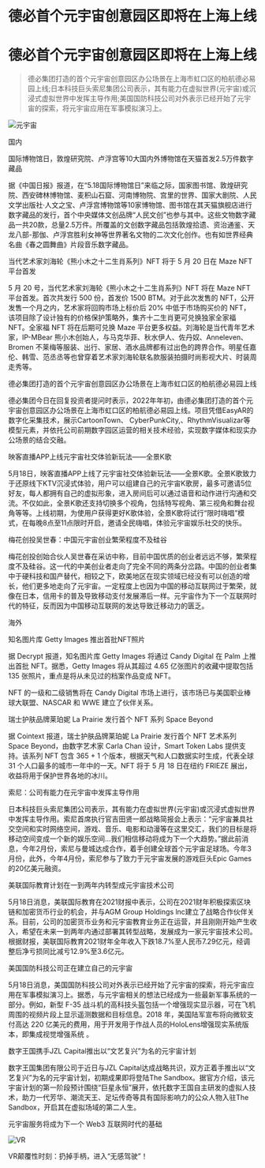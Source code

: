 # 德必首个元宇宙创意园区即将在上海上线


# 德必首个元宇宙创意园区即将在上海上线

> 德必集团打造的首个元宇宙创意园区办公场景在上海市虹口区的柏航德必易园上线;日本科技巨头索尼集团公司表示，其有能力在虚拟世界(元宇宙)或沉浸式虚拟世界中发挥主导作用;美国国防科技公司对外表示已经开始了元宇宙的探索，将元宇宙应用在军事模拟演习上。

![元宇宙](http://inews.gtimg.com/newsapp_bt/0/14914969961/641)

国内

国际博物馆日，敦煌研究院、卢浮宫等10大国内外博物馆在天猫首发2.5万件数字藏品

据《中国日报》报道，在“5.18国际博物馆日”来临之际，国家图书馆、敦煌研究院、西安碑林博物馆、麦积山石窟、河南博物院、宫里的世界、国家大剧院、人民文学出版社·人文之宝、卢浮宫博物馆等10家博物馆、图书馆在其天猫旗舰店进行数字藏品的发行，首个中央媒体文创品牌“人民文创”也参与其中。这些文物数字藏品一共20款，总量2.5万件。所覆盖的文创数字藏品包括敦煌拾遗、资治通鉴、天龙八部-那伽、卢浮宫胜利女神等世界著名文物的二次文化创作。也有如世界经典名曲《春之圆舞曲》片段音乐数字藏品。

当代艺术家刘海轮《熊小木之十二生肖系列》NFT 将于 5 月 20 日在 Maze NFT 平台首发

5 月 20 号，当代艺术家刘海轮《熊小木之十二生肖系列》NFT 将在 Maze NFT 平台首发。首次共发行 500 份，首发价 1500 BTM。对于此次发售的 NFT，公开发售一个月之内，艺术家将回购市场上标价后 20% 中低于市场购买价的 NFT，该项目除了设计独有的价格保护策略外，集齐十二生肖更可兑换独家全家福 NFT。全家福 NFT 将在后期可兑换 Maze 平台更多权益。刘海轮是当代青年艺术家，IP-MBear 熊小木创始人，与马克华菲、秋水伊人、佐丹奴、Anneleven、Bromen 不莱梅等服装、出行、家居、酒水品牌都有过出色的跨界合作。明星任嘉伦、韩雪、范丞丞等也曾穿着艺术家刘海轮联名款服装拍摄时尚影视大片、时装周走秀等。

德必集团打造的首个元宇宙创意园区办公场景在上海市虹口区的柏航德必易园上线

德必集团今日在回复投资者提问时表示，2022年年初，由德必集团打造的首个元宇宙创意园区办公场景在上海市虹口区的柏航德必易园上线。项目凭借EasyAR的数字化采集技术，展示CartoonTown、 CyberPunkCity,、RhythmVisualizar等模型元素，并依托公司前期数字园区运营的相关技术经验，实现数字媒体和现实办公场景的结合交融。

映客直播APP上线元宇宙社交体验新玩法——全景K歌

5月18日，映客直播APP上线了元宇宙社交体验新玩法——全景K歌。全景K歌致力于还原线下KTV沉浸式体验，用户可以组建自己的元宇宙K歌房，最多可邀请5位好友，每人都拥有自己的虚拟形象，进入房间后可以通过语音和动作进行沟通和交流。不仅如此，全景K歌还支持切换多个视角，包括特写视角、第三视角和舞台视角等等。上线初期，为使用户获得更好K歌体验，全景K歌将试行“限时嗨唱”模式，在每晚8点至11点限时开启，邀请全民嗨唱，体验元宇宙娱乐社交的快乐。

梅花创投吴世春：中国元宇宙创业繁荣程度不及硅谷

梅花创投创始合伙人吴世春在采访中称，目前中国优质的创业者远远不够，繁荣程度不及硅谷。这一代的中美创业者走向了完全不同的两条分岔路。中国的创业者集中于硬科技和国产替代，相较之下，欧美地区在现实领域已经没有可以创造的增长，他们更多地走向了元宇宙。一定程度上也因为中国的移动互联网过于繁荣，就像在日本，信用卡的普及导致移动支付发展滞后一样。元宇宙作为下一个互联网时代的特征，反而因为中国移动互联网的发达导致迁移动力的匮乏。

海外

知名图片库 Getty Images 推出首批NFT照片

据 Decrypt 报道，知名图片库 Getty Images 将通过 Candy Digital 在 Palm 上推出首批 NFT。据悉，Getty Images 将从其超过 4.65 亿张图片的收藏中提取包括 135 张照片，重点是将从未见过的档案作品变成 NFT。

NFT 的一级和二级销售将在 Candy Digital 市场上进行，该市场已与美国职业棒球大联盟、NASCAR 和 WWE 建立了伙伴关系。

瑞士护肤品牌莱珀妮 La Prairie 发行首个 NFT 系列 Space Beyond

据 Cointext 报道，瑞士护肤品牌莱珀妮 La Prairie 发行首个 NFT 艺术系列 Space Beyond，由数字艺术家 Carla Chan 设计，Smart Token Labs 提供支持。该系列 NFT 包含 365 + 1 个版本，根据天气和人口数据实时生成，代表全球 31 个人口最多的城市一年中的一天。NFT 将于 5 月 18 日在纽约 FRIEZE 展出，收益将用于保护世界各地的冰川。

索尼：公司有能力在元宇宙中发挥主导作用

日本科技巨头索尼集团公司表示，其有能力在虚拟世界(元宇宙)或沉浸式虚拟世界中发挥主导作用。索尼首席执行官吉田贤一郎战略简报会上表示：“元宇宙兼具社交空间和实时网络空间，游戏、音乐、电影和动漫等在这里交汇，我们的目标是将移动空间变成一个新的娱乐空间...我们相信移动将成为下一个大趋势。”据此前消息，今年2月份，索尼与曼城达成合作，着手创建全球首个元宇宙足球场。今年3月份，此外，今年4月份，索尼参与了致力于元宇宙发展的游戏巨头Epic Games的20亿美元融资。

美联国际教育计划在一到两年内转型成元宇宙技术公司

5月18日消息，美联国际教育在2021财报中表示，公司在2021财年积极探索区块链和加密货币行业的机会，并与AGM Group Holdings lnc建立了战略合作伙伴关系。目前，公司的加密货币业务和元宇宙教育业务正在运营，并且刚刚开始产生收入，希望在未来一到两年内通过部署其转型战略，发展成为一家元宇宙技术公司。根据财报，美联国际教育2021财年全年收入下跌18.7%至人民币7.29亿元，经调整后净亏损同比减亏12.9%至3.6亿元。

美国国防科技公司正在建立自己的元宇宙

5月18日消息，美国国防科技公司对外表示已经开始了元宇宙的探索，将元宇宙应用在军事模拟演习上。据悉，与元宇宙相关的想法已经成为一些最新军事系统的一部分。例如，新型 F-35 战斗机的高科技头盔包括一个增强现实显示器，可在飞机周围的视频片段上显示遥测数据和目标信息。2018 年，美国陆军宣布将向微软支付高达 220 亿美元的费用，用于开发用于作战人员的HoloLens增强现实系统版本，即集成视觉增强系统 。

数字王国携手JZL Capital推出以“文艺复兴”为名的元宇宙计划

数字王国集团有限公司于近日与JZL Capital达成战略共识，双方正着手推出以“文艺复兴”为名的元宇宙计划，初期成果即将登陆The Sandbox。据官方介绍，该元宇宙计划的第一阶段预计围绕“巨星永恒”展开，依托数字王国自主研发的虚拟人技术，助力一代芳华、潮流天王、足坛传奇等具有国际影响力的公众人物入驻The Sandbox，开启其在虚拟场域的第二人生。

元宇宙服务将成为下一个 Web3 互联网时代的基础

![VR](http://inews.gtimg.com/newsapp_bt/0/14914970071/641)

VR颠覆性时刻：扔掉手柄，进入“无感驾驶”！
